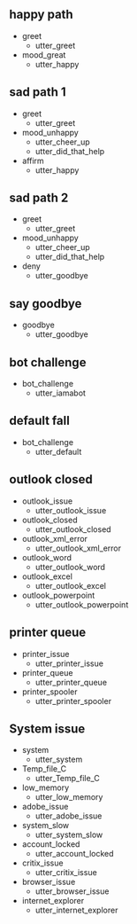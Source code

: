 ## happy path
* greet
  - utter_greet
* mood_great
  - utter_happy

## sad path 1
* greet
  - utter_greet
* mood_unhappy
  - utter_cheer_up
  - utter_did_that_help
* affirm
  - utter_happy

## sad path 2
* greet
  - utter_greet
* mood_unhappy
  - utter_cheer_up
  - utter_did_that_help
* deny
  - utter_goodbye

## say goodbye
* goodbye
  - utter_goodbye

## bot challenge
* bot_challenge
  - utter_iamabot
  
## default fall
* bot_challenge
  - utter_default
  
## outlook closed
* outlook_issue
  - utter_outlook_issue
* outlook_closed
  - utter_outlook_closed
* outlook_xml_error
  - utter_outlook_xml_error
* outlook_word
  - utter_outlook_word
* outlook_excel
  - utter_outlook_excel
* outlook_powerpoint
  - utter_outlook_powerpoint
  
## printer queue
* printer_issue
  - utter_printer_issue
* printer_queue
  - utter_printer_queue
* printer_spooler
  - utter_printer_spooler
  
## System issue
* system
  - utter_system
* Temp_file_C
  - utter_Temp_file_C
* low_memory
  - utter_low_memory
* adobe_issue
  - utter_adobe_issue
* system_slow
  - utter_system_slow
* account_locked
  - utter_account_locked
* critix_issue
  - utter_critix_issue
* browser_issue
  - utter_browser_issue
* internet_explorer
  - utter_internet_explorer

  

